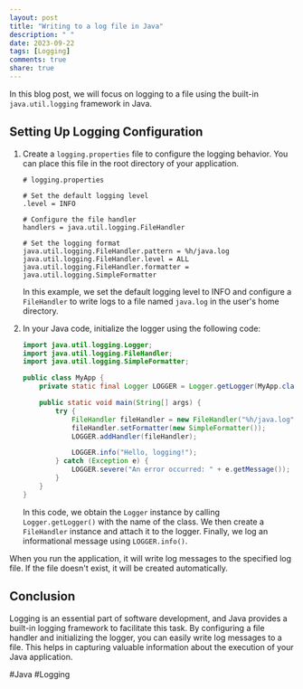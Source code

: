 ```yaml
---
layout: post
title: "Writing to a log file in Java"
description: " "
date: 2023-09-22
tags: [Logging]
comments: true
share: true
---
```


In this blog post, we will focus on logging to a file using the built-in `java.util.logging` framework in Java.

## Setting Up Logging Configuration

1. Create a `logging.properties` file to configure the logging behavior. You can place this file in the root directory of your application.

   ```plaintext
   # logging.properties

   # Set the default logging level
   .level = INFO

   # Configure the file handler
   handlers = java.util.logging.FileHandler

   # Set the logging format
   java.util.logging.FileHandler.pattern = %h/java.log
   java.util.logging.FileHandler.level = ALL
   java.util.logging.FileHandler.formatter = java.util.logging.SimpleFormatter
   ```

   In this example, we set the default logging level to INFO and configure a `FileHandler` to write logs to a file named `java.log` in the user's home directory.

2. In your Java code, initialize the logger using the following code:

   ```java
   import java.util.logging.Logger;
   import java.util.logging.FileHandler;
   import java.util.logging.SimpleFormatter;

   public class MyApp {
       private static final Logger LOGGER = Logger.getLogger(MyApp.class.getName());

       public static void main(String[] args) {
           try {
               FileHandler fileHandler = new FileHandler("%h/java.log");
               fileHandler.setFormatter(new SimpleFormatter());
               LOGGER.addHandler(fileHandler);

               LOGGER.info("Hello, logging!");
           } catch (Exception e) {
               LOGGER.severe("An error occurred: " + e.getMessage());
           }
       }
   }
   ```

   In this code, we obtain the `Logger` instance by calling `Logger.getLogger()` with the name of the class. We then create a `FileHandler` instance and attach it to the logger. Finally, we log an informational message using `LOGGER.info()`.

When you run the application, it will write log messages to the specified log file. If the file doesn't exist, it will be created automatically.

## Conclusion

Logging is an essential part of software development, and Java provides a built-in logging framework to facilitate this task. By configuring a file handler and initializing the logger, you can easily write log messages to a file. This helps in capturing valuable information about the execution of your Java application.

#Java #Logging